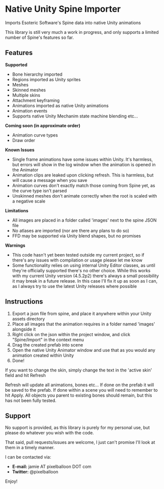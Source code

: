 Native Unity Spine Importer
====

Imports Esoteric Software's Spine data into native Unity animations

This library is still very much a work in progress, and only supports a limited number of Spine's features so far.

Features
----

**Supported**
* Bone hierarchy imported
* Regions imported as Unity sprites
* Meshes
* Skinned meshes
* Multiple skins
* Attachment keyframing
* Animations imported as native Unity animations
* Animation events
* Supports native Unity Mechanim state machine blending etc...

**Coming soon (in approximate order)**
* Animation curve types
* Draw order

**Known Issues**
* Single frame animations have some issues within Unity. It's harmless, but errors will show in the log window when the animation is opened in the Animator
* Animation clips are leaked upon clicking refresh. This is harmless, but will cause a message when you save
* Animation curves don't exactly match those coming from Spine yet, as the curve type isn't parsed
* Unskinned meshes don't animate correctly when the root is scaled with a negative scale

**Limitations**
* All images are placed in a folder called 'images' next to the spine JSON file
* No atlases are imported (nor are there any plans to do so)
* FFD may be supported via Unity blend shapes, but no promises

**Warnings**
* This code hasn't yet been tested outside my current project, so if there's any issues with compilation or usage please let me know
* Some functionality relies on using internal Unity Editor classes, as until they're officially supported there's no other choice. While this works with my current Unity version (4.5.2p2) there's always a small possibility it may break in a future release. In this case I'll fix it up as soon as I can, as I always try to use the latest Unity releases where possible

Instructions
----

1. Export a json file from spine, and place it anywhere within your Unity assets directory
2. Place all images that the animation requires in a folder named 'images' alongside it
3. Right click on the json within the project window, and click "Spine/Import" in the context menu
4. Drag the created prefab into scene
5. Open the native Unity Animator window and use that as you would any animation created within Unity
6. Done!

If you want to change the skin, simply change the text in the 'active skin' field and hit Refresh

Refresh will update all animations, bones etc... If done on the prefab it will be saved to the prefab. If done within a scene you will need to remember to hit Apply. All objects you parent to existing bones should remain, but this has not been fully tested.

Support
----
No support is provided, as this library is purely for my personal use, but please do whatever you wish with the code.

That said, pull requests/issues are welcome, I just can't promise I'll look at them in a timely manner.

I can be contacted via:
* **E-mail:** jamie AT pixelballoon DOT com
* **Twitter:** @pixelballoon

Enjoy!
